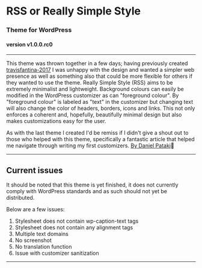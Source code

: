 
# RSS or Really Simple Style
###  Theme for WordPress
#### version v1.0.0.rc0
---
This theme was thrown together in a few days; having previously created [travisfantina-2017](https://github.com/tfantina/travisfantina-2017) I was
unhappy with the design and wanted a simpler web presence as well as something
 also that could be more flexible for others if they wanted to use the theme.
Really Simple Style (RSS) aims to be extremely minimalist and lightweight.
Background colours can easily be modified in the WordPress customizer as can
"foreground colour".  By "foreground colour" is labeled as "text" in the customizer
but changing text will also change the color of headers, borders, icons and links.
This not only enforces a coherent and, hopefully, beautifully minimal design but
also makes customizations easy for the user.

As with the last theme I created I'd be remiss if I didn't give a shout out
to those who helped with this theme, specifically a fantastic article
 that helped me navigate through writing my first customizers. [By Daniel Pataki](https://premium.wpmudev.org/blog/wordpress-theme-customizer-guide/)👏

---
## Current issues
It should be noted that this theme is yet finished, it does not currently
comply with WordPress standards and as such should not yet be distributed.

Below are a few issues:

1. Stylesheet does not contain wp-caption-text tags
2. Stylesheet does not contain any alignment tags
3. Multiple text domains
4. No screenshot
5. No translation function
6. Issue with customizer sanitization 

---
